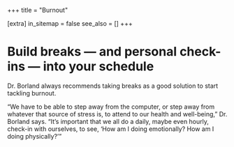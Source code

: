 +++
title = "Burnout"

[extra]
in_sitemap = false
see_also = []
+++

# Build breaks — and personal check-ins — into your schedule
Dr. Borland always recommends taking breaks as a good solution to start tackling burnout.

“We have to be able to step away from the computer, or step away from whatever that source of stress is, to attend to our health and well-being,” Dr. Borland says. “It’s important that we all do a daily, maybe even hourly, check-in with ourselves, to see, ‘How am I doing emotionally? How am I doing physically?’”

